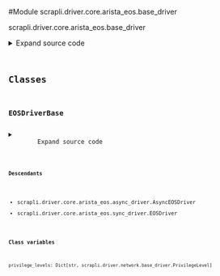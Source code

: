 <link rel="preload stylesheet" as="style" href="https://cdnjs.cloudflare.com/ajax/libs/10up-sanitize.css/11.0.1/sanitize.min.css" integrity="sha256-PK9q560IAAa6WVRRh76LtCaI8pjTJ2z11v0miyNNjrs=" crossorigin>
<link rel="preload stylesheet" as="style" href="https://cdnjs.cloudflare.com/ajax/libs/10up-sanitize.css/11.0.1/typography.min.css" integrity="sha256-7l/o7C8jubJiy74VsKTidCy1yBkRtiUGbVkYBylBqUg=" crossorigin>
<link rel="stylesheet preload" as="style" href="https://cdnjs.cloudflare.com/ajax/libs/highlight.js/10.1.1/styles/github.min.css" crossorigin>
<script defer src="https://cdnjs.cloudflare.com/ajax/libs/highlight.js/10.1.1/highlight.min.js" integrity="sha256-Uv3H6lx7dJmRfRvH8TH6kJD1TSK1aFcwgx+mdg3epi8=" crossorigin></script>
<script>window.addEventListener('DOMContentLoaded', () => hljs.initHighlighting())</script>















#Module scrapli.driver.core.arista_eos.base_driver

scrapli.driver.core.arista_eos.base_driver

<details class="source">
    <summary>
        <span>Expand source code</span>
    </summary>
    <pre>
        <code class="python">
"""scrapli.driver.core.arista_eos.base_driver"""
import re
from typing import Dict

from scrapli.driver.network.base_driver import PrivilegeLevel
from scrapli.exceptions import ScrapliValueError

PRIVS = {
    "exec": (
        PrivilegeLevel(
            # pattern has... gotten a bit out of hand. it seems some eos devices can have things in
            # parenthesis in a "normal" (non config) prompt... something like `my(eos)#`. To make
            # sure we account for that but do *not* include config modes we need this negative
            # lookahead to *not* match "config"... the remaining pattern is the "normal" scrapli
            # eos pattern basically
            pattern=r"^((?!config)[a-z0-9.\-@()/: ]){1,63}>\s?$",
            name="exec",
            previous_priv="",
            deescalate="",
            escalate="",
            escalate_auth=False,
            escalate_prompt="",
        )
    ),
    "privilege_exec": (
        PrivilegeLevel(
            pattern=r"^((?!config)[a-z0-9.\-@()/: ]){1,63}#\s?$",
            name="privilege_exec",
            previous_priv="exec",
            deescalate="disable",
            escalate="enable",
            escalate_auth=True,
            escalate_prompt=r"^[pP]assword:\s?$",
        )
    ),
    "configuration": (
        PrivilegeLevel(
            pattern=r"^[a-z0-9.\-@()/: ]{1,63}\(config(?!\-s\-)[a-z0-9_.\-@/:]{0,32}\)#\s?$",
            name="configuration",
            previous_priv="privilege_exec",
            deescalate="end",
            escalate="configure terminal",
            escalate_auth=False,
            escalate_prompt="",
        )
    ),
}


class EOSDriverBase:
    # EOSDriverBase Mixin values set in init of sync/async NetworkDriver classes
    privilege_levels: Dict[str, PrivilegeLevel]

    def _create_configuration_session(self, session_name: str) -> None:
        """
        Handle configuration session creation tasks for consistency between sync/async versions

        Args:
            session_name: name of session to register

        Returns:
            None

        Raises:
            ScrapliValueError: if a session of given name already exists

        """
        if session_name in self.privilege_levels.keys():
            msg = (
                f"session name `{session_name}` already registered as a privilege level, chose a "
                "unique session name"
            )
            raise ScrapliValueError(msg)
        session_prompt = re.escape(session_name[:6])
        pattern = (
            rf"^[a-z0-9.\-@/:]{{1,32}}\(config\-s\-{session_prompt}[a-z0-9_.\-@/:]{{0,32}}\)#\s?$"
        )
        name = session_name
        config_session = PrivilegeLevel(
            pattern=pattern,
            name=name,
            previous_priv="privilege_exec",
            deescalate="end",
            escalate=f"configure session {session_name}",
            escalate_auth=False,
            escalate_prompt="",
        )
        self.privilege_levels[name] = config_session
        </code>
    </pre>
</details>



## Classes

### EOSDriverBase



<details class="source">
    <summary>
        <span>Expand source code</span>
    </summary>
    <pre>
        <code class="python">
class EOSDriverBase:
    # EOSDriverBase Mixin values set in init of sync/async NetworkDriver classes
    privilege_levels: Dict[str, PrivilegeLevel]

    def _create_configuration_session(self, session_name: str) -> None:
        """
        Handle configuration session creation tasks for consistency between sync/async versions

        Args:
            session_name: name of session to register

        Returns:
            None

        Raises:
            ScrapliValueError: if a session of given name already exists

        """
        if session_name in self.privilege_levels.keys():
            msg = (
                f"session name `{session_name}` already registered as a privilege level, chose a "
                "unique session name"
            )
            raise ScrapliValueError(msg)
        session_prompt = re.escape(session_name[:6])
        pattern = (
            rf"^[a-z0-9.\-@/:]{{1,32}}\(config\-s\-{session_prompt}[a-z0-9_.\-@/:]{{0,32}}\)#\s?$"
        )
        name = session_name
        config_session = PrivilegeLevel(
            pattern=pattern,
            name=name,
            previous_priv="privilege_exec",
            deescalate="end",
            escalate=f"configure session {session_name}",
            escalate_auth=False,
            escalate_prompt="",
        )
        self.privilege_levels[name] = config_session
        </code>
    </pre>
</details>


#### Descendants
- scrapli.driver.core.arista_eos.async_driver.AsyncEOSDriver
- scrapli.driver.core.arista_eos.sync_driver.EOSDriver
#### Class variables

    
`privilege_levels: Dict[str, scrapli.driver.network.base_driver.PrivilegeLevel]`